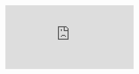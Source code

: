 <iframe width="400" height="200" src="https://www.youtube.com/embed/ctH-a-1eUME?list=PLhoH5vyxr6Qq41NFL4GvhFp-WLd5xzIzZ" title="Neovim IDE from Scratch - Introduction (100% lua config)" frameborder="0" allow="accelerometer; autoplay; clipboard-write; encrypted-media; gyroscope; picture-in-picture; web-share" allowfullscreen></iframe>

